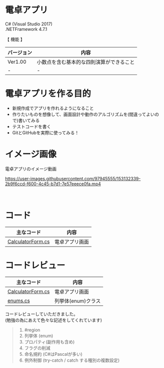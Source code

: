 # 電卓アプリ

C# (Visual Studio 2017)  
.NETFramework 4.7.1


【 機能 】
  
| バージョン | 内容 |
----|---- 
| Ver1.00 | 小数点を含む基本的な四則演算ができること |
| - | - |  


# 電卓アプリを作る目的

- 新規作成でアプリを作れるようになること
- 作りたいものを想像して、画面設計や動作のアルゴリズムを(間違ってよいので)書いてみる
- テストコードを書く
- GitとGitHubを実際に使ってみる！ 

# イメージ画像
電卓アプリのイメージ動画

https://user-images.githubusercontent.com/97945555/153132339-2b9f6ccd-f600-4c45-b7d1-7e57eeece0fa.mp4


　　　
# コード
  
| 主なコード | 内容 |
----|---- 
| [CalculatorForm.cs](https://github.com/rikaa-se/calculator/blob/main/calculator/calculator/CalculatorForm.cs) | 電卓アプリ画面 |
  

# コードレビュー
  
| 主なコード | 内容 |
----|---- 
| [CalculatorForm.cs](https://github.com/rikaa-se/calculator/blob/develop_nkbys/calculator/calculator/CalculatorForm.cs) | 電卓アプリ画面 |
| [enums.cs](https://github.com/rikaa-se/calculator/blob/develop_nkbys/calculator/calculator/enums.cs) | 列挙体(enum)クラス | 
  
コードレビューしていただきました。  
(勉強の為にあえて色々な記述をしてくれています)

>1. #region 
>1. 列挙体 (enum)
>1. プロパティ(副作用も含め)
>1. フラグの削減
>1. 命名規約 (C#はPascalが多い)
>1. 例外制御 (try-catch / catch する種別の複数設定)
  

